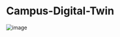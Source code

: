# Campus-Digital-Twin
![image](https://github.com/user-attachments/assets/87172751-b639-4398-b9f0-b2548b33fcc7)

